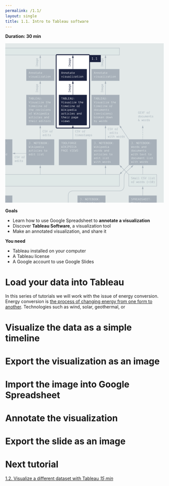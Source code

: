 ```yaml
---
permalink: /1.1/
layout: single
title: 1.1. Intro to Tableau software
---
```


**Duration: 30 min**

[
	![Overview tuto 1.1](../assets/images/1-1.jpg)
](../assets/images/1-1.jpg)

**Goals**
* Learn how to use Google Spreadsheet to **annotate a visualization**
* Discover **Tableau Software**, a visualization tool
* Make an annotated visualization, and share it

**You need**
* Tableau installed on your computer
* A Tableau license
* A Google account to use Google Slides

# Load your data into Tableau
In this series of tutorials we will work with the issue of energy conversion. Energy conversion is [the process of changing energy from one form to another](https://en.wikipedia.org/wiki/Energy_transformation). Technologies such as wind, solar, geothermal, or 

# Visualize the data as a simple timeline

# Export the visualization as an image

# Import the image into Google Spreadsheet

# Annotate the visualization

# Export the slide as an image

# Next tutorial

[1.2. Visualize a different dataset with Tableau *15 min*](../1.2/)
